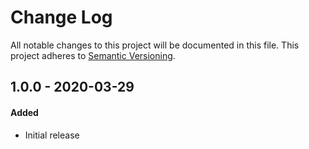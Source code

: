 # Change Log
All notable changes to this project will be documented in this file.
This project adheres to [Semantic Versioning](http://semver.org/).

## 1.0.0 - 2020-03-29
#### Added
-   Initial release
